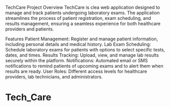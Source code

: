 TechCare Project
Overview
TechCare is clea web application designed to manage and track patients undergoing laboratory exams. The application streamlines the process of patient registration, exam scheduling, and results management, ensuring a seamless experience for both healthcare providers and patients.

Features
Patient Management: Register and manage patient information, including personal details and medical history.
Lab Exam Scheduling: Schedule laboratory exams for patients with options to select specific tests, dates, and times.
Results Tracking: Upload, view, and manage lab results securely within the platform.
Notifications: Automated email or SMS notifications to remind patients of upcoming exams and to alert them when results are ready.
User Roles: Different access levels for healthcare providers, lab technicians, and administrators.
# Tech_Care
